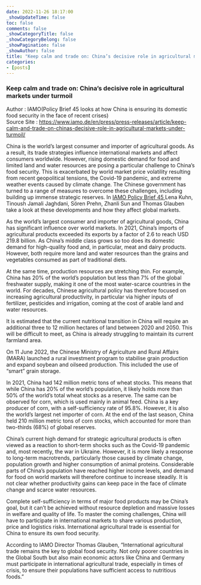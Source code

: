 ```yaml
---
date: 2022-11-26 18:17:00
_showUpdateTime: false
toc: false
comments: false
_showCategoryTitle: false
_showCategoryBelong: false
_showPagination: false
_showAuthor: false
title: "Keep calm and trade on: China’s decisive role in agricultural markets under turmoil"
categories:
- [posts]
---
```


<article id="events_blog">
    <h3>
        Keep calm and trade on: China’s decisive role in agricultural markets
        under turmoil
    </h3>
    <section class="article_description">
        <div>
            <span class="p_bold">
                Author
            </span>
            <span>
                : IAMO(Policy Brief 45 looks at how China is ensuring its domestic food security in the face of recent crises)
            </span>
        </div>
        <div>
            <span class="p_bold">
                Source Site
            </span>
            <span>
                : <a target="_blank" href="https://www.iamo.de/en/press/press-releases/article/keep-calm-and-trade-on-chinas-decisive-role-in-agricultural-markets-under-turmoil/">
                    https://www.iamo.de/en/press/press-releases/article/keep-calm-and-trade-on-chinas-decisive-role-in-agricultural-markets-under-turmoil/
                </a>
            </span>
        </div>
    </section>
    <p>
        China is the world’s largest consumer and importer of agricultural goods.
            As a result, its trade strategies influence international markets and affect
            consumers worldwide. However, rising domestic demand for food and limited
            land and water resources are posing a particular challenge to China’s food
            security. This is exacerbated by world market price volatility resulting
            from recent geopolitical tensions, the Covid-19 pandemic, and extreme weather
            events caused by climate change. The Chinese government has turned to a
            range of measures to overcome these challenges, including building up immense
            strategic reserves. In
            <a href="https://www.iamo.de/fileadmin/user_upload/Bilder_und_Dokumente/05-publikationen/IAMO_Policy_Brief/IAMO_Policy_Brief_45_EN.pdf"
            target="_blank">
                IAMO Policy Brief 45
            </a>
            Lena Kuhn, Tinoush Jamali Jaghdani, Sören Prehn, Zhanli Sun and Thomas
            Glauben take a look at these developments and how they affect global markets.
    </p>
    <p>
        As the world’s largest consumer and importer of agricultural goods, China
        has significant influence over world markets. In 2021, China’s imports
        of agricultural products exceeded its exports by a factor of 2.6 to reach
        USD 219.8 billion. As China’s middle class grows so too does its domestic
        demand for high-quality food and, in particular, meat and dairy products.
        However, both require more land and water resources than the grains and
        vegetables consumed as part of traditional diets.
    </p>
    <p>
        At the same time, production resources are stretching thin. For example,
        China has 20% of the world’s population but less than 7% of the global
        freshwater supply, making it one of the most water-scarce countries in
        the world. For decades, Chinese agricultural policy has therefore focused
        on increasing agricultural productivity, in particular via higher inputs
        of fertilizer, pesticides and irrigation, coming at the cost of arable
        land and water resources.
    </p>
    <p>
        It is estimated that the current nutritional transition in China will
        require an additional three to 12 million hectares of land between 2020
        and 2050. This will be difficult to meet, as China is already struggling
        to maintain its current farmland area.
    </p>
    <p>
        On 11 June 2022, the Chinese Ministry of Agriculture and Rural Affairs
        (MARA) launched a rural investment program to stabilise grain production
        and expand soybean and oilseed production. This included the use of “smart”
        grain storage.
    </p>
    <p>
        In 2021, China had 142 million metric tons of wheat stocks. This means
        that while China has 20% of the world’s population, it likely holds more
        than 50% of the world’s total wheat stocks as a reserve. The same can be
        observed for corn, which is used mainly in animal feed. China is a key
        producer of corn, with a self-sufficiency rate of 95.8%. However, it is
        also the world’s largest net importer of corn. At the end of the last season,
        China held 210 million metric tons of corn stocks, which accounted for
        more than two-thirds (68%) of global reserves.
    </p>
    <p>
        China’s current high demand for strategic agricultural products is often
        viewed as a reaction to short-term shocks such as the Covid-19 pandemic
        and, most recently, the war in Ukraine. However, it is more likely a response
        to long-term macrotrends, particularly those caused by climate change,
        population growth and higher consumption of animal proteins. Considerable
        parts of China’s population have reached higher income levels, and demand
        for food on world markets will therefore continue to increase steadily.
        It is not clear whether productivity gains can keep pace in the face of
        climate change and scarce water resources.
    </p>
    <p>
        Complete self-sufficiency in terms of major food products may be China’s
        goal, but it can’t be achieved without resource depletion and massive losses
        in welfare and quality of life. To master the coming challenges, China
        will have to participate in international markets to share various production,
        price and logistics risks. International agricultural trade is essential
        for China to ensure its own food security.
    </p>
    <p>
        According to IAMO Director Thomas Glauben, “International agricultural
        trade remains the key to global food security. Not only poorer countries
        in the Global South but also main economic actors like China and Germany
        must participate in international agricultural trade, especially in times
        of crisis, to ensure their populations have sufficient access to nutritious
        foods.”
    </p>
</article>
